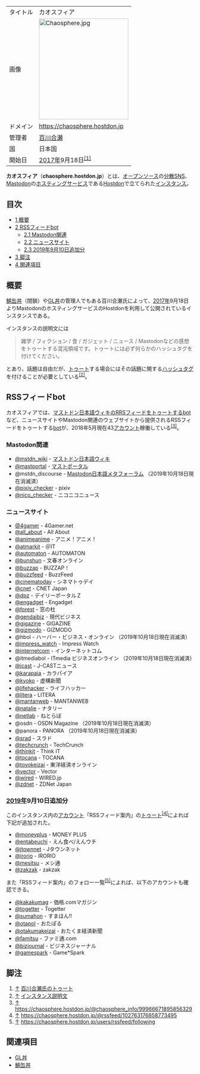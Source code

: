 <div>

|          |                                                                                                                                                                                                                                                                                                            |
|----------|------------------------------------------------------------------------------------------------------------------------------------------------------------------------------------------------------------------------------------------------------------------------------------------------------------|
| タイトル | カオスフィア                                                                                                                                                                                                                                                                                               |
| 画像     | [<img src="/images/thumb/9/90/Chaosphere.jpg/240px-Chaosphere.jpg" srcset="/images/thumb/9/90/Chaosphere.jpg/360px-Chaosphere.jpg 1.5x, /images/thumb/9/90/Chaosphere.jpg/480px-Chaosphere.jpg 2x" width="240" height="270" alt="Chaosphere.jpg" />](/%E3%83%95%E3%82%A1%E3%82%A4%E3%83%AB:Chaosphere.jpg) |
| ドメイン | <a href="https://chaosphere.hostdon.jp" rel="nofollow">https://chaosphere.hostdon.jp</a>                                                                                                                                                                                                                   |
| 管理者   | <a href="https://chaosphere.hostdon.jp/@centumix" rel="nofollow">百川合瀬</a>                                                                                                                                                                                                                              |
| 国       | 日本国                                                                                                                                                                                                                                                                                                     |
| 開始日   | [2017年](/2017%E5%B9%B4 "2017年")9月18日<sup>[\[1\]](#cite_note-1)</sup>                                                                                                                                                                                                                                   |

**カオスフィア**（**chaosphere.hostdon.jp**）とは、[オープンソース](/%E3%82%AA%E3%83%BC%E3%83%97%E3%83%B3%E3%82%BD%E3%83%BC%E3%82%B9 "オープンソース")の[分散SNS](/%E5%88%86%E6%95%A3SNS "分散SNS")、[Mastodon](/Mastodon "Mastodon")の[ホスティングサービス](/%E3%83%9B%E3%82%B9%E3%83%86%E3%82%A3%E3%83%B3%E3%82%B0%E3%82%B5%E3%83%BC%E3%83%93%E3%82%B9 "ホスティングサービス")である[Hostdon](/Hostdon "Hostdon")で立てられた[インスタンス](/%E3%82%A4%E3%83%B3%E3%82%B9%E3%82%BF%E3%83%B3%E3%82%B9 "インスタンス")。

<div>

<div lang="ja" dir="ltr">

## 目次

</div>

-   [1 概要](#.E6.A6.82.E8.A6.81)
-   [2 RSSフィードbot](#RSS.E3.83.95.E3.82.A3.E3.83.BC.E3.83.89bot)
    -   [2.1 Mastodon関連](#Mastodon.E9.96.A2.E9.80.A3)
    -   [2.2 ニュースサイト](#.E3.83.8B.E3.83.A5.E3.83.BC.E3.82.B9.E3.82.B5.E3.82.A4.E3.83.88)
    -   [2.3 2019年9月10日追加分](#2019.E5.B9.B49.E6.9C.8810.E6.97.A5.E8.BF.BD.E5.8A.A0.E5.88.86)
-   [3 脚注](#.E8.84.9A.E6.B3.A8)
-   [4 関連項目](#.E9.96.A2.E9.80.A3.E9.A0.85.E7.9B.AE)

</div>

## 概要

<a href="https://sabakan.hostdon.jp" rel="nofollow">鯖缶丼</a>（閉鎖）や<a href="https://gldon.hostdon.jp" rel="nofollow">GL丼</a>の管理人でもある百川合瀬氏によって、[2017年](/2017%E5%B9%B4 "2017年")9月18日よりMastodonのホスティングサービスのHostdonを利用して公開されているインスタンスである。

インスタンスの説明文には

> 雑学 / フィクション / 食 / ガジェット / ニュース / Mastodonなどの感想をトゥートする混沌領域です。トゥートには必ず何らかのハッシュタグを付けてください。

とあり、話題は自由だが、[トゥート](/%E3%83%88%E3%82%A5%E3%83%BC%E3%83%88 "トゥート")する場合にはその話題に関する[ハッシュタグ](/%E3%83%8F%E3%83%83%E3%82%B7%E3%83%A5%E3%82%BF%E3%82%B0 "ハッシュタグ")を付けることが必要としている<sup>[\[2\]](#cite_note-2)</sup>。

## RSSフィードbot

カオスフィアでは、<a href="https://chaosphere.hostdon.jp/@mstdn_wiki" rel="nofollow">マストドン日本語ウィキのRRSフィードをトゥートするbot</a>など、ニュースサイトやMastodon関連のウェブサイトから提供されるRSSフィードをトゥートする[bot](/Bot "Bot")が、2018年5月現在43[アカウント](/%E3%82%A2%E3%82%AB%E3%82%A6%E3%83%B3%E3%83%88 "アカウント")稼働している<sup>[\[3\]](#cite_note-3)</sup>。

### Mastodon関連

-   <a href="https://chaosphere.hostdon.jp/@mstdn_wiki" rel="nofollow">@mstdn_wiki</a> - [マストドン日本語ウィキ](/%E3%83%9E%E3%82%B9%E3%83%88%E3%83%89%E3%83%B3%E6%97%A5%E6%9C%AC%E8%AA%9E%E3%82%A6%E3%82%A3%E3%82%AD "マストドン日本語ウィキ")
-   <a href="https://chaosphere.hostdon.jp/@mastportal" rel="nofollow">@mastportal</a> - [マストポータル](/%E3%83%9E%E3%82%B9%E3%83%88%E3%83%9D%E3%83%BC%E3%82%BF%E3%83%AB "マストポータル")
-   @mstdn_discourse - [Mastodon日本語メタフォーラム](/Mastodon%E6%97%A5%E6%9C%AC%E8%AA%9E%E3%83%A1%E3%82%BF%E3%83%95%E3%82%A9%E3%83%BC%E3%83%A9%E3%83%A0 "Mastodon日本語メタフォーラム") （2019年10月18日現在消滅済）
-   <a href="https://chaosphere.hostdon.jp/@pixiv_checker" rel="nofollow">@pixiv_checker</a> - pixiv
-   <a href="https://chaosphere.hostdon.jp/@nico_checker" rel="nofollow">@nico_checker</a> - ニコニコニュース

### ニュースサイト

-   <a href="https://chaosphere.hostdon.jp/@4gamer" rel="nofollow">@4gamer</a> - 4Gamer.net
-   <a href="https://chaosphere.hostdon.jp/@all_about" rel="nofollow">@all_about</a> - All About
-   <a href="https://chaosphere.hostdon.jp/@animeanime" rel="nofollow">@animeanime</a> - アニメ！アニメ！
-   <a href="https://chaosphere.hostdon.jp/@atmarkit" rel="nofollow">@atmarkit</a> - ＠IT
-   <a href="https://chaosphere.hostdon.jp/@automaton" rel="nofollow">@automaton</a> - AUTOMATON
-   <a href="https://chaosphere.hostdon.jp/@bunshun" rel="nofollow">@bunshun</a> - 文春オンライン
-   <a href="https://chaosphere.hostdon.jp/@buzzap" rel="nofollow">@buzzap</a> - BUZZAP！
-   <a href="https://chaosphere.hostdon.jp/@buzzfeed" rel="nofollow">@buzzfeed</a> - BuzzFeed
-   <a href="https://chaosphere.hostdon.jp/@cinematoday" rel="nofollow">@cinematoday</a> - シネマトゥデイ
-   <a href="https://chaosphere.hostdon.jp/@cnet" rel="nofollow">@cnet</a> - CNET Japan
-   <a href="https://chaosphere.hostdon.jp/@dpz" rel="nofollow">@dpz</a> - デイリーポータルＺ
-   <a href="https://chaosphere.hostdon.jp/@engadget" rel="nofollow">@engadget</a> - Engadget
-   <a href="https://chaosphere.hostdon.jp/@forest" rel="nofollow">@forest</a> - 窓の杜
-   <a href="https://chaosphere.hostdon.jp/@gendaibiz" rel="nofollow">@gendaibiz</a> - 現代ビジネス
-   <a href="https://chaosphere.hostdon.jp/@gigazine" rel="nofollow">@gigazine</a> - GIGAZINE
-   <a href="https://chaosphere.hostdon.jp/@gizmodo" rel="nofollow">@gizmodo</a> - GIZMODO
-   @hbol - ハーバー・ビジネス・オンライン （2019年10月18日現在消滅済）
-   <a href="https://chaosphere.hostdon.jp/@impress_watch" rel="nofollow">@impress_watch</a> - Impress Watch
-   <a href="https://chaosphere.hostdon.jp/@internetcom" rel="nofollow">@internetcom</a> - インターネットコム
-   @itmediabol - ITmedia ビジネスオンライン （2019年10月18日現在消滅済）
-   <a href="https://chaosphere.hostdon.jp/@jcast" rel="nofollow">@jcast</a> - J-CASTニュース
-   <a href="https://chaosphere.hostdon.jp/@karapaia" rel="nofollow">@karapaia</a> - カラパイア
-   <a href="https://chaosphere.hostdon.jp/@kyoko" rel="nofollow">@kyoko</a> - 虚構新聞
-   <a href="https://chaosphere.hostdon.jp/@lifehacker" rel="nofollow">@lifehacker</a> - ライフハッカー
-   <a href="https://chaosphere.hostdon.jp/@litera" rel="nofollow">@litera</a> - LITERA
-   <a href="https://chaosphere.hostdon.jp/@mantanweb" rel="nofollow">@mantanweb</a> - MANTANWEB
-   <a href="https://chaosphere.hostdon.jp/@natalie" rel="nofollow">@natalie</a> - ナタリー
-   <a href="https://chaosphere.hostdon.jp/@netlab" rel="nofollow">@netlab</a> - ねとらぼ
-   @osdn - OSDN Magazine （2019年10月18日現在消滅済）
-   @panora - PANORA （2019年10月18日現在消滅済）
-   <a href="https://chaosphere.hostdon.jp/@srad" rel="nofollow">@srad</a> - スラド
-   <a href="https://chaosphere.hostdon.jp/@techcrunch" rel="nofollow">@techcrunch</a> - TechCrunch
-   <a href="https://chaosphere.hostdon.jp/@thinkit" rel="nofollow">@thinkit</a> - Think IT
-   <a href="https://chaosphere.hostdon.jp/@tocana" rel="nofollow">@tocana</a> - TOCANA
-   <a href="https://chaosphere.hostdon.jp/@toyokeizai" rel="nofollow">@toyokeizai</a> - 東洋経済オンライン
-   <a href="https://chaosphere.hostdon.jp/@vector" rel="nofollow">@vector</a> - Vector
-   <a href="https://chaosphere.hostdon.jp/@wired" rel="nofollow">@wired</a> - WIRED.jp
-   <a href="https://chaosphere.hostdon.jp/@zdnet" rel="nofollow">@zdnet</a> - ZDNet Japan

### [2019年](/2019%E5%B9%B4 "2019年")9月10日追加分

このインスタンス内の[アカウント](/%E3%82%A2%E3%82%AB%E3%82%A6%E3%83%B3%E3%83%88 "アカウント")「RSSフィード案内」の[トゥート](/%E3%83%88%E3%82%A5%E3%83%BC%E3%83%88 "トゥート")<sup>[\[4\]](#cite_note-4)</sup>によれば下記が追加された。

-   <a href="https://chaosphere.hostdon.jp/@moneyplus" rel="nofollow">@moneyplus</a> - MONEY PLUS
-   <a href="https://chaosphere.hostdon.jp/@entabeuchi" rel="nofollow">@entabeuchi</a> - えん食べ/えんウチ
-   <a href="https://chaosphere.hostdon.jp/@jtownnet" rel="nofollow">@jtownnet</a> - Jタウンネット
-   <a href="https://chaosphere.hostdon.jp/@irorio" rel="nofollow">@irorio</a> - IRORIO
-   <a href="https://chaosphere.hostdon.jp/@mesitsu" rel="nofollow">@mesitsu</a> - メシ通
-   <a href="https://chaosphere.hostdon.jp/@zakzak" rel="nofollow">@zakzak</a> - zakzak

また「RSSフィード案内」のフォロー一覧<sup>[\[5\]](#cite_note-5)</sup>によれば、以下のアカウントも確認できる。

-   <a href="https://chaosphere.hostdon.jp/@kakakumag" rel="nofollow">@kakakumag</a> - 価格.comマガジン
-   <a href="https://chaosphere.hostdon.jp/@togetter" rel="nofollow">@togetter</a> - Togetter
-   <a href="https://chaosphere.hostdon.jp/@sumahon" rel="nofollow">@sumahon</a> - すまほん!!
-   <a href="https://chaosphere.hostdon.jp/@otapol" rel="nofollow">@otapol</a> - おたぽる
-   <a href="https://chaosphere.hostdon.jp/@otakumakeizai" rel="nofollow">@otakumakeizai</a> - おたくま経済新聞
-   <a href="https://chaosphere.hostdon.jp/@famitsu" rel="nofollow">@famitsu</a> - ファミ通.com
-   <a href="https://chaosphere.hostdon.jp/@bizjournal" rel="nofollow">@bizjournal</a> - ビジネスジャーナル
-   <a href="https://chaosphere.hostdon.jp/@gamespark" rel="nofollow">@gamespark</a> - Game\*Spark

## 脚注

<div>

1.  [↑](#cite_ref-1) <a href="https://chaosphere.hostdon.jp/@centumix/2" rel="nofollow">百川合瀬氏のトゥート</a>
2.  [↑](#cite_ref-2) <a href="https://chaosphere.hostdon.jp/about/more" rel="nofollow">インスタンス説明文</a>
3.  [↑](#cite_ref-3) <a href="https://chaosphere.hostdon.jp/@chaosphere_info/99966671895856329" rel="nofollow">https://chaosphere.hostdon.jp/@chaosphere_info/99966671895856329</a>
4.  [↑](#cite_ref-4) <a href="https://chaosphere.hostdon.jp/@rssfeed/102763176858773495" rel="nofollow">https://chaosphere.hostdon.jp/@rssfeed/102763176858773495</a>
5.  [↑](#cite_ref-5) <a href="https://chaosphere.hostdon.jp/users/rssfeed/following" rel="nofollow">https://chaosphere.hostdon.jp/users/rssfeed/following</a>

</div>

## 関連項目

-   [GL丼](/Gldon.hostdon.jp "Gldon.hostdon.jp (存在しないページ)")
-   [鯖缶丼](/Sabakan.hostdon.jp "Sabakan.hostdon.jp (存在しないページ)")

</div>
